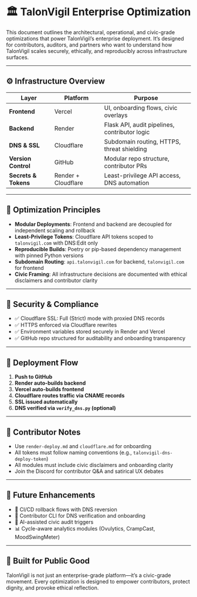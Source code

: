 # 🏛️ TalonVigil Enterprise Optimization

This document outlines the architectural, operational, and civic-grade optimizations that power TalonVigil’s enterprise deployment. It’s designed for contributors, auditors, and partners who want to understand how TalonVigil scales securely, ethically, and reproducibly across infrastructure surfaces.

---

## ⚙️ Infrastructure Overview

| Layer | Platform | Purpose |
|-------|----------|---------|
| **Frontend** | Vercel | UI, onboarding flows, civic overlays |
| **Backend** | Render | Flask API, audit pipelines, contributor logic |
| **DNS & SSL** | Cloudflare | Subdomain routing, HTTPS, threat shielding |
| **Version Control** | GitHub | Modular repo structure, contributor PRs |
| **Secrets & Tokens** | Render + Cloudflare | Least-privilege API access, DNS automation |

---

## 🧠 Optimization Principles

- **Modular Deployments**: Frontend and backend are decoupled for independent scaling and rollback
- **Least-Privilege Tokens**: Cloudflare API tokens scoped to `talonvigil.com` with DNS:Edit only
- **Reproducible Builds**: Poetry or pip-based dependency management with pinned Python versions
- **Subdomain Routing**: `api.talonvigil.com` for backend, `talonvigil.com` for frontend
- **Civic Framing**: All infrastructure decisions are documented with ethical disclaimers and contributor clarity

---

## 🔐 Security & Compliance

- ✅ Cloudflare SSL: Full (Strict) mode with proxied DNS records
- ✅ HTTPS enforced via Cloudflare rewrites
- ✅ Environment variables stored securely in Render and Vercel
- ✅ GitHub repo structured for auditability and onboarding transparency

---

## 🚀 Deployment Flow

1. **Push to GitHub**
2. **Render auto-builds backend**
3. **Vercel auto-builds frontend**
4. **Cloudflare routes traffic via CNAME records**
5. **SSL issued automatically**
6. **DNS verified via `verify_dns.py` (optional)**

---

## 📘 Contributor Notes

- Use `render-deploy.md` and `cloudflare.md` for onboarding
- All tokens must follow naming conventions (e.g., `talonvigil-dns-deploy-token`)
- All modules must include civic disclaimers and onboarding clarity
- Join the Discord for contributor Q&A and satirical UX debates

---

## 🧩 Future Enhancements

- 🔄 CI/CD rollback flows with DNS reversion
- 🧪 Contributor CLI for DNS verification and onboarding
- 🧠 AI-assisted civic audit triggers
- 📊 Cycle-aware analytics modules (Ovulytics, CrampCast, MoodSwingMeter)

---

## 🫡 Built for Public Good

TalonVigil is not just an enterprise-grade platform—it’s a civic-grade movement. Every optimization is designed to empower contributors, protect dignity, and provoke ethical reflection.


